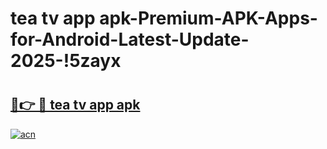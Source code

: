 # tea tv app apk-Premium-APK-Apps-for-Android-Latest-Update-2025-!5zayx

# <h2><a href="https://googleone.com">🔗👉 🔴 tea tv app apk</a></h2>

[![acn](https://github.com/user-attachments/assets/0f9c940e-d8b0-45ae-aac7-cd30a18b3e1c)](https://googleone.com)

